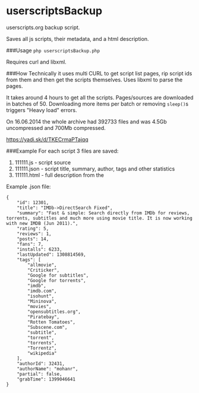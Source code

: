 userscriptsBackup
=================

userscripts.org backup script.

Saves all js scripts, their metadata, and a html description.

###Usage
`php userscriptsBackup.php`

Requires curl and libxml.

###How
Technically it uses multi CURL to get script list pages, rip script ids from them and then get the scripts themselves. Uses libxml to parse the pages.

It takes around 4 hours to get all the scripts. Pages/sources are downloaded in batches of 50. Downloading more items per batch or removing `sleep()`s triggers "Heavy load" errors.

On 16.06.2014 the whole archive had 392733 files and was 4.5Gb uncompressed and 700Mb compressed.

https://yadi.sk/d/TKECrmaPTajqq

###Example
For each script 3 files are saved:

1. 111111.js - script source
2. 111111.json - script title, summary, author, tags and other statistics
3. 111111.html - full description from the 


Example .json file:
```
{
    "id": 12301,
    "title": "IMDb->DirectSearch Fixed",
    "summary": "Fast & simple: Search directly from IMDb for reviews, torrents, subtitles and much more using movie title. It is now working with new IMDB (Jun 2011).",
    "rating": 5,
    "reviews": 1,
    "posts": 14,
    "fans": 7,
    "installs": 6233,
    "lastUpdated": 1308814569,
    "tags": [
        "allmovie",
        "Criticker",
        "Google for subtitles",
        "Google for torrents",
        "imdb",
        "imdb.com",
        "isohunt",
        "Mininova",
        "movies",
        "opensubtitles.org",
        "Piratebay",
        "Rotten Tomatoes",
        "Subscene.com",
        "subtitle",
        "torrent",
        "torrents",
        "Torrentz",
        "wikipedia"
    ],
    "authorId": 32431,
    "authorName": "mohanr",
    "partial": false,
    "grabTime": 1399046641
}
```
